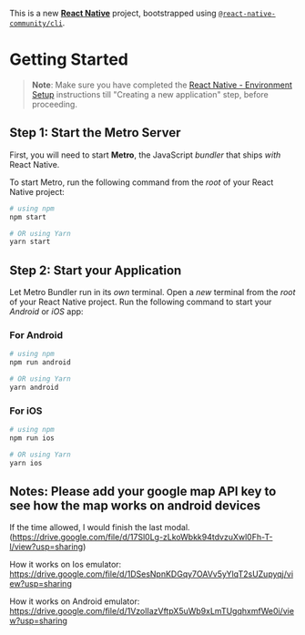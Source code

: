 This is a new [**React Native**](https://reactnative.dev) project, bootstrapped using [`@react-native-community/cli`](https://github.com/react-native-community/cli).

# Getting Started

>**Note**: Make sure you have completed the [React Native - Environment Setup](https://reactnative.dev/docs/environment-setup) instructions till "Creating a new application" step, before proceeding.

## Step 1: Start the Metro Server

First, you will need to start **Metro**, the JavaScript _bundler_ that ships _with_ React Native.

To start Metro, run the following command from the _root_ of your React Native project:

```bash
# using npm
npm start

# OR using Yarn
yarn start
```

## Step 2: Start your Application

Let Metro Bundler run in its _own_ terminal. Open a _new_ terminal from the _root_ of your React Native project. Run the following command to start your _Android_ or _iOS_ app:

### For Android

```bash
# using npm
npm run android

# OR using Yarn
yarn android
```

### For iOS

```bash
# using npm
npm run ios

# OR using Yarn
yarn ios
```

## Notes: Please add your google map API key to see how the map works on android devices

If the time allowed, I would finish the last modal. (https://drive.google.com/file/d/17Sl0Lg-zLkoWbkk94tdvzuXwl0Fh-T-l/view?usp=sharing)

How it works on Ios emulator: https://drive.google.com/file/d/1DSesNpnKDGqy7OAVv5yYlqT2sUZupyqj/view?usp=sharing

How it works on Android emulator: https://drive.google.com/file/d/1VzolIazVftpX5uWb9xLmTUgqhxmfWe0i/view?usp=sharing